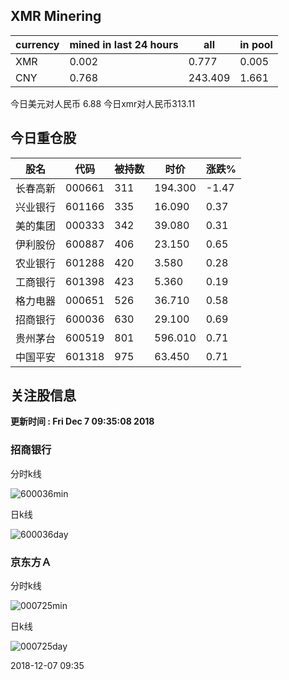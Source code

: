 ## XMR Minering

|currency|mined in last 24 hours|all|in pool|
|---|---|---|---|
|XMR|0.002|0.777|0.005|
|CNY|0.768|243.409|1.661|

今日美元对人民币 6.88	今日xmr对人民币313.11


## 今日重仓股 

|股名|代码|被持数|时价|涨跌%|
|---|---|---|---|---|
|长春高新|000661|311|194.300|-1.47|
|兴业银行|601166|335|16.090|0.37|
|美的集团|000333|342|39.080|0.31|
|伊利股份|600887|406|23.150|0.65|
|农业银行|601288|420|3.580|0.28|
|工商银行|601398|423|5.360|0.19|
|格力电器|000651|526|36.710|0.58|
|招商银行|600036|630|29.100|0.69|
|贵州茅台|600519|801|596.010|0.71|
|中国平安|601318|975|63.450|0.71|

## 关注股信息
**更新时间 : Fri Dec  7 09:35:08 2018**
### 招商银行 
分时k线

![600036min](http://image.sinajs.cn/newchart/min/n/sh600036.gif)

日k线

![600036day](http://image.sinajs.cn/newchart/daily/n/sh600036.gif)

### 京东方Ａ 
分时k线

![000725min](http://image.sinajs.cn/newchart/min/n/sz000725.gif)

日k线

![000725day](http://image.sinajs.cn/newchart/daily/n/sz000725.gif)

2018-12-07 09:35